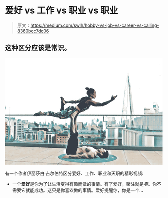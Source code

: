 # 爱好 vs 工作 vs 职业 vs 职业

> 原文：<https://medium.com/swlh/hobby-vs-job-vs-career-vs-calling-8360bcc7dc06>

## 这种区分应该是常识。

![](img/f370e741efe3e9fb1ec3a8b9be2b8a80.png)

有一个作者伊丽莎白·吉尔伯特区分爱好、工作、职业和天职的精彩视频:

*   一个**爱好**是你为了让生活变得有趣而做的事情。有了爱好，赌注就是*零*。你不需要它就能成功。这只是你喜欢做的事情。爱好提醒你，你是一个…